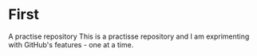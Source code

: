 # First
A practise repository
This is a practisse repository and I am exprimenting with GitHub's features - one at a time.

